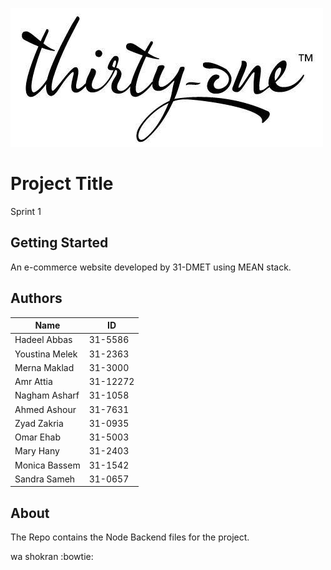 ![](/logo.jpg)
# Project Title

Sprint 1

## Getting Started

An e-commerce website developed by 31-DMET using MEAN stack.


## Authors

| Name         | ID      |
| ------------ | ------- |
| Hadeel Abbas | 31-5586 |
| Youstina Melek | 31-2363 |
| Merna Maklad | 31-3000 |
| Amr Attia | 31-12272 |
| Nagham Asharf | 31-1058 |
| Ahmed Ashour | 31-7631 |
| Zyad Zakria | 31-0935 |
| Omar Ehab | 31-5003 |
| Mary Hany | 31-2403 |
| Monica Bassem | 31-1542 |
| Sandra Sameh | 31-0657 |



## About


The Repo contains the Node Backend files for the project.

wa shokran :bowtie:
